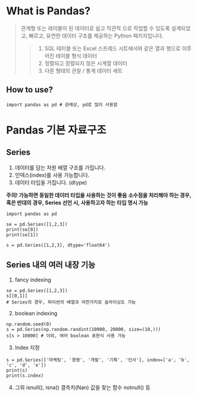 # What is Pandas?

> 관계형 또는 레이블이 된 데이터로 쉽고 직관적 으로 작업할 수 있도록 설계되었고, 빠르고, 유연한 데이터 구조를 제공하는 Python 패키지입니다.
>> 1. SQL 테이블 또는 Excel 스프레드 시트에서와 같은 열과 행으로 이루어진 테이블 형식 데이터
>> 2. 정렬되고 정렬되지 않은 시계열 데이터
>> 3. 다른 형태의 관찰 / 통계 데이터 세트

## How to use?

```
import pandas as pd # 관례상, pd로 많이 사용함
```

# Pandas 기본 자료구조

## Series

1. 데이터를 담는 차원 배열 구조를 가집니다.
2. 인덱스(index)를 사용 가능합니다.
3. 데이터 타입을 가집니다. (dtype)

**주의! 가능하면 동일한 데이터 타입을 사용하는 것이 좋음**
**소수점을 처리해야 하는 경우, 혹은 반대의 경우, Series 선언 시, 사용하고자 하는 타입 명시 가능**

```
import pandas as pd

se = pd.Series([1,2,3])
print(se[0])
print(se[1])

s = pd.Series([1,2,3], dtype='float64')
```

## Series 내의 여러 내장 기능

1. fancy indexing
```
se = pd.Series([1,2,3])
s[[0,1]]
# Series의 경우, 파이썬의 배열과 마찬가지로 슬라이싱도 가능
```
2. boolean indexing
```
np.random.seed(0)
s = pd.Series(np.random.randint(10000, 20000, size=(10,)))
s[s > 10000] # 이외, 여러 boolean 표현식 사용 가능
```
3. Index 지정
```
s = pd.Series(['마케팅', '경영', '개발', '기획', '인사'], index=['a', 'b', 'c', 'd', 'e'])
print(s)
print(s.index)
```
4. 그외
isnull(), isna() 결측치(Nan) 값을 찾는 함수
notnull() 등
